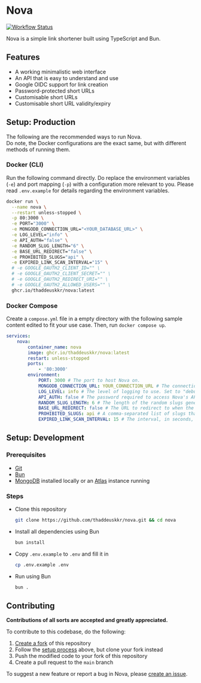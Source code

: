 # Nova

[![Workflow Status](https://github.com/thaddeuskkr/nova/actions/workflows/build.yml/badge.svg)](https://github.com/thaddeuskkr/nova/actions/workflows/build.yml)

Nova is a simple link shortener built using TypeScript and Bun.

## Features

- A working minimalistic web interface
- An API that is easy to understand and use
- Google OIDC support for link creation
- Password-protected short URLs
- Customisable short URLs
- Customisable short URL validity/expiry

## Setup: Production

The following are the recommended ways to run Nova.  
Do note, the Docker configurations are the exact same, but with different methods of running them.

### Docker (CLI)

Run the following command directly. Do replace the environment variables (`-e`) and port mapping (`-p`) with a configuration more relevant to you. Please read `.env.example` for details regarding the environment variables.

```sh
docker run \
  --name nova \
  --restart unless-stopped \
  -p 80:3000 \
  -e PORT="3000" \
  -e MONGODB_CONNECTION_URL="<YOUR_DATABASE_URL>" \
  -e LOG_LEVEL="info" \
  -e API_AUTH="false" \
  -e RANDOM_SLUG_LENGTH="6" \
  -e BASE_URL_REDIRECT="false" \
  -e PROHIBITED_SLUGS="api" \
  -e EXPIRED_LINK_SCAN_INTERVAL="15" \
  # -e GOOGLE_OAUTH2_CLIENT_ID="" \
  # -e GOOGLE_OAUTH2_CLIENT_SECRET="" \
  # -e GOOGLE_OAUTH2_REDIRECT_URI="" \
  # -e GOOGLE_OAUTH2_ALLOWED_USERS="" \
  ghcr.io/thaddeuskkr/nova:latest
```

### Docker Compose

Create a `compose.yml` file in a empty directory with the following sample content edited to fit your use case. Then, run `docker compose up`.

```yml
services:
    nova:
        container_name: nova
        image: ghcr.io/thaddeuskkr/nova:latest
        restart: unless-stopped
        ports:
            - '80:3000'
        environment:
            PORT: 3000 # The port to host Nova on.
            MONGODB_CONNECTION_URL: YOUR_CONNECTION_URL # The connection URL to your MongoDB database.
            LOG_LEVEL: info # The level of logging to use. Set to "debug" for more verbose logging.
            API_AUTH: false # The password required to access Nova's API. Can be left empty or set to false to disable authentication.
            RANDOM_SLUG_LENGTH: 6 # The length of the random slugs generated for short URLs.
            BASE_URL_REDIRECT: false # The URL to redirect to when the base URL (/) is visited. Can be left empty or set to false to disable.
            PROHIBITED_SLUGS: api # A comma-separated list of slugs that are prohibited from being used.
            EXPIRED_LINK_SCAN_INTERVAL: 15 # The interval, in seconds, to scan for expired links.
```

## Setup: Development

### Prerequisites

- [Git](https://git-scm.com/)
- [Bun](https://bun.sh/)
- [MongoDB](https://www.mongodb.com/) installed locally or an [Atlas](https://www.mongodb.com/products/platform/atlas-database) instance running

### Steps

- Clone this repository

    ```sh
    git clone https://github.com/thaddeuskkr/nova.git && cd nova
    ```

- Install all dependencies using Bun

    ```sh
    bun install
    ```

- Copy `.env.example` to `.env` and fill it in

    ```sh
    cp .env.example .env
    ```

- Run using Bun

    ```sh
    bun .
    ```

## Contributing

**Contributions of all sorts are accepted and greatly appreciated.**

To contribute to this codebase, do the following:

1. [Create a fork](https://github.com/thaddeuskkr/nova/fork) of this repository
2. Follow the [setup process](#setup-development) above, but clone your fork instead
3. Push the modified code to your fork of this repository
4. Create a pull request to the `main` branch

To suggest a new feature or report a bug in Nova, please [create an issue](https://github.com/thaddeuskkr/nova/issues/new/choose).
